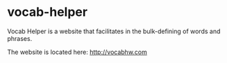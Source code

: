 # vocab-helper

Vocab Helper is a website that facilitates in the bulk-defining of words and phrases.

The website is located here: http://vocabhw.com
